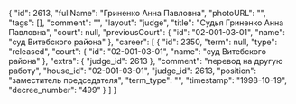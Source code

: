{
    "id": 2613,
    "fullName": "Гриненко Анна Павловна",
    "photoURL": "",
    "tags": [],
    "comment": "",
    "layout": "judge",
    "title": "Судья Гриненко Анна Павловна",
    "court": null,
    "previousCourt": {
        "id": "02-001-03-01",
        "name": "суд Витебского района"
    },
    "career": [
        {
            "id": 2350,
            "term": null,
            "type": "released",
            "court": {
                "id": "02-001-03-01",
                "name": "суд Витебского района"
            },
            "extra": {
                "judge_id": 2613
            },
            "comment": "перевод на другую работу",
            "house_id": "02-001-03-01",
            "judge_id": 2613,
            "position": "заместитель председателя",
            "term_type": "",
            "timestamp": "1998-10-19",
            "decree_number": "499"
        }
    ]
}
